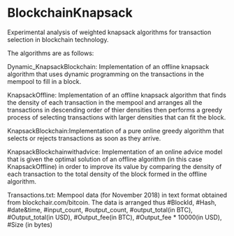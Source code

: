 # BlockchainKnapsack
Experimental analysis of weighted knapsack algorithms for transaction selection in blockchain technology.

The algorithms are as follows:

Dynamic_KnapsackBlockchain: Implementation of an offline knapsack algorithm that uses dynamic programming on the transactions in the 
mempool to fill in a block.

KnapsackOffline: Implementation of an offline knapsack algorithm that finds the density of  each transaction in the mempool and arranges 
all the transactions in descending order of thier densities then performs a greedy process of selecting transactions with larger densities
that can fit the block.

KnapsackBlockchain:Implementation of a pure online greedy algorithm that selects or rejects transactions as soon as they arrive.

KnapsackBlockchainwithadvice: Implementation of an online advice model that is given the optimal solution of an offline algorithm (in this
case KnapsackOffline) in order to improve its value by comparing the density of each transaction to the total density of the block formed
in the offline algorithm.

Transactions.txt: Mempool data (for November 2018) in text format obtained from blockchair.com/bitcoin. The data is arranged thus 
#BlockId, #Hash, #date&time, #input_count, #output_count, #output_total(in BTC), #Output_total(in USD),  #Output_fee(in BTC), 
#Output_fee * 10000(in USD), #Size (in bytes)
